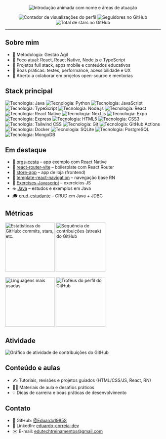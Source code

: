 <!-- README de Perfil - Eduardo1985S -->

<p align="center">
  <img src="https://readme-typing-svg.demolab.com?font=Fira+Code&weight=500&size=24&pause=900&color=2F81F7&width=550&lines=Ol%C3%A1%2C+eu+sou+o+EDUARDO+CORREIA+%F0%9F%91%8B;Desenvolvedor+Web+%2F+Mobile;React+%7C+React+Native+%7C+Node.js+%7C+Java;Professor+%2F+Criador+de+conte%C3%BAdo" alt="Introdução animada com nome e áreas de atuação" />
</p>

<p align="center">
  <img src="https://komarev.com/ghpvc/?username=Eduardo1985S&label=Visualiza%C3%A7%C3%B5es&color=0e75b6&style=for-the-badge" alt="Contador de visualizações do perfil" />
  <img src="https://img.shields.io/github/followers/Eduardo1985S?label=Seguidores&style=for-the-badge" alt="Seguidores no GitHub" />
  <img src="https://img.shields.io/github/stars/Eduardo1985S?label=Stars&style=for-the-badge" alt="Total de stars no GitHub" />
</p>

---

## Sobre mim
- 💪 Metodologia: Gestão Ágil
- 🎯 Foco atual: React, React Native, Node.js e TypeScript
- 🚀 Projetos full stack, apps mobile e conteúdos educativos
- 🧭 Boas práticas: testes, performance, acessibilidade e UX
- 🤝 Aberto a colaborar em projetos open-source e mentorias

## Stack principal
<p>
  <img src="https://img.shields.io/badge/Java-007396?logo=openjdk&logoColor=fff" alt="Tecnologia: Java" />
  <img src="https://img.shields.io/badge/Python-3776AB?logo=python&logoColor=fff" alt="Tecnologia: Python" />
  <img src="https://img.shields.io/badge/JavaScript-F7DF1E?logo=javascript&logoColor=222" alt="Tecnologia: JavaScript" />
  <img src="https://img.shields.io/badge/TypeScript-3178C6?logo=typescript&logoColor=fff" alt="Tecnologia: TypeScript" />
  <img src="https://img.shields.io/badge/Node.js-43853D?logo=node.js&logoColor=fff" alt="Tecnologia: Node.js" />
  <img src="https://img.shields.io/badge/React-20232a?logo=react&logoColor=61DAFB" alt="Tecnologia: React" />
  <img src="https://img.shields.io/badge/React%20Native-20232a?logo=react&logoColor=61DAFB" alt="Tecnologia: React Native" />
  <img src="https://img.shields.io/badge/Next.js-000?logo=next.js&logoColor=fff" alt="Tecnologia: Next.js" />
  <img src="https://img.shields.io/badge/Expo-000?logo=expo&logoColor=fff" alt="Tecnologia: Expo" />
  <img src="https://img.shields.io/badge/Express-000?logo=express&logoColor=fff" alt="Tecnologia: Express" />
  <img src="https://img.shields.io/badge/HTML5-E34F26?logo=html5&logoColor=fff" alt="Tecnologia: HTML5" />
  <img src="https://img.shields.io/badge/CSS3-1572B6?logo=css3&logoColor=fff" alt="Tecnologia: CSS3" />
  <img src="https://img.shields.io/badge/Tailwind-38B2AC?logo=tailwindcss&logoColor=fff" alt="Tecnologia: Tailwind CSS" />
  <img src="https://img.shields.io/badge/Git-F05032?logo=git&logoColor=fff" alt="Tecnologia: Git" />
  <img src="https://img.shields.io/badge/GitHub%20Actions-2671E5?logo=githubactions&logoColor=fff" alt="Tecnologia: GitHub Actions" />
  <img src="https://img.shields.io/badge/Docker-2496ED?logo=docker&logoColor=fff" alt="Tecnologia: Docker" />
  <img src="https://img.shields.io/badge/SQLite-003B57?logo=sqlite&logoColor=fff" alt="Tecnologia: SQLite" />
  <img src="https://img.shields.io/badge/PostgreSQL-4169E1?logo=postgresql&logoColor=fff" alt="Tecnologia: PostgreSQL" />
  <img src="https://img.shields.io/badge/MongoDB-47A248?logo=mongodb&logoColor=fff" alt="Tecnologia: MongoDB" />
</p>

## Em destaque
- 🧺 [orgs-cesta](https://github.com/Eduardo1985S/orgs-cesta) – app exemplo com React Native
- 🧭 [react-router-vite](https://github.com/Eduardo1985S/react-router-vite) – boilerplate com React Router
- 🏬 [store-app](https://github.com/Eduardo1985S/store-app) – app de loja (frontend)
- 🧭 [template-react-navigation](https://github.com/Eduardo1985S/template-react-navigation) – navegação base RN
- 📘 [Exercises-Javascript](https://github.com/Eduardo1985S/Exercises-Javascript) – exercícios JS
- ☕ [Java](https://github.com/Eduardo1985S/Java) – estudos e exemplos em Java
- 🎓 [crud-estudante](https://github.com/Eduardo1985S/crud-estudante) – CRUD em Java + JDBC

## Métricas
<p>
  <img height="160" src="https://github-readme-stats.vercel.app/api?username=Eduardo1985S&show_icons=true&theme=github_dark&hide_border=true&cache_seconds=7200" alt="Estatísticas do GitHub: commits, stars, etc." />
  <img height="160" src="https://streak-stats.demolab.com?user=Eduardo1985S&theme=github-dark-blue&hide_border=true" alt="Sequência de contribuições (streak) do GitHub" />
</p>

<p>
  <img height="160" src="https://github-readme-stats.vercel.app/api/top-langs/?username=Eduardo1985S&layout=compact&theme=github_dark&hide_border=true&cache_seconds=7200" alt="Linguagens mais usadas" />
  <img height="160" src="https://github-profile-trophy.vercel.app/?username=Eduardo1985S&theme=onedark&no-frame=true&row=1&column=6" alt="Troféus do perfil do GitHub" />
</p>

## Atividade
<p>
  <img src="https://github-readme-activity-graph.vercel.app/graph?username=Eduardo1985S&theme=github-compact&hide_border=true" alt="Gráfico de atividade de contribuições do GitHub" />
</p>

## Conteúdo e aulas
- ✍️ Tutoriais, revisões e projetos guiados (HTML/CSS/JS, React, RN)
- 🧑‍🏫 Materiais de aula e desafios práticos
- 💡 Dicas de carreira e boas práticas de desenvolvimento

## Contato
- 🔗 GitHub: [@Eduardo1985S](https://github.com/Eduardo1985S)
- 💼 LinkedIn: [eduardo-correia-dev](https://www.linkedin.com/in/eduardo-correia-dev/)
- ✉️ E-mail: [edutechtreinamentos@gmail.com](mailto:edutechtreinamentos@gmail.com)